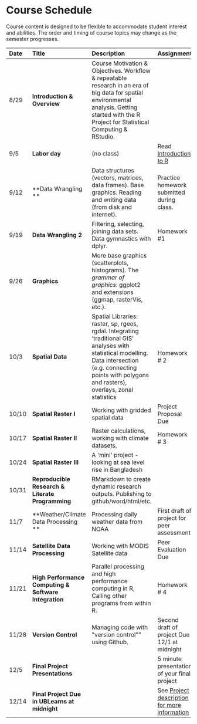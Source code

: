 # Course Schedule

Course content is designed to be flexible to accommodate student interest and abilities.  The order and timing of course topics may change as the semester progresses.  

| Date    |  Title   | Description |  Assignment |
|:--|:--|:----------------------------------------|:------------|
| 8/29    | **Introduction & Overview** | Course Motivation & Objectives. Workflow & repeatable research in an era of big data for spatial environmental analysis. Getting started with the R Project for Statistical Computing & RStudio.|   |
| 9/5 | **Labor day** | (no class)   | Read [Introduction to R](https://cran.r-project.org/doc/contrib/Torfs+Brauer-Short-R-Intro.pdf) |
| 9/12 | **Data Wrangling ** | Data structures (vectors, matrices, data frames). Base graphics. Reading and writing data (from disk and internet). |  Practice homework submitted during class. |
| 9/19 | **Data Wrangling 2** | Filtering, selecting, joining data sets. Data gymnastics with dplyr. |  Homework #1  |
| 9/26 | **Graphics** | More base graphics (scatterplots, histograms).  The _grammar of graphics_: ggplot2 and extensions (ggmap, rasterVis, etc.). |  |
| 10/3 | **Spatial Data** | Spatial Libraries: raster, sp, rgeos, rgdal. Integrating ‘traditional GIS’ analyses with statistical modelling.  Data intersection (e.g. connecting points with polygons and rasters), overlays, zonal statistics | Homework # 2 |
| 10/10 | **Spatial Raster I** | Working with gridded spatial data | Project Proposal Due |
| 10/17 | **Spatial Raster II** | Raster calculations, working with climate datasets.  | Homework # 3    |
| 10/24 | **Spatial Raster III** | A 'mini' project - looking at sea level rise in Bangladesh | |
| 10/31 | **Reproducible Research & Literate Programming** | RMarkdown to create dynamic research outputs.  Publishing to github/word/html/etc.|  |
| 11/7 | **Weather/Climate Data Processing ** | Processing daily weather data from NOAA  |  First draft of project for peer assessment   |
| 11/14 | **Satellite Data Processing** | Working with MODIS Satellite data | Peer Evaluation Due |
| 11/21 | **High Performance Computing & Software Integration** | Parallel processing and high performance computing in R, Calling other programs from within R. | Homework # 4 |
| 11/28 |  **Version Control** |  Managing code with "version control"" using Github. | Second draft of project Due 12/1 at midnight |
| 12/5 | **Final Project Presentations** | | 5 minute presentation of your final project |
| 12/14 | **Final Project Due in UBLearns at midnight** | | See <a href=Project.html>Project description for more information</a> |
